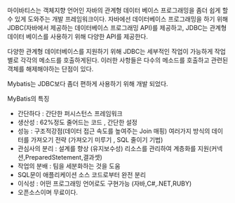 마이바티스는 객체지향 언어인 자바의 관계형 데이터 베이스 프로그래밍을 좀더 쉽게 할수 있게 도와주는 개발 프레임워크이다. 자바에선 데이터베이스 프로그래밍을 하기 위해 JDBC(자바에서 제공하는 데이터베이스 프로그래밍 API)를 제공하고, JDBC는 관계형 데이터 베이스를 사용하기 위해 다양한 API를 제공한다.

다양한 관계형 데이터베이스를 지원하기 위해 JDBC는 세부적인 작업이 가능하게 작업별로 각각의 메소드를 호출하게된다. 이러한 사항들은 다수의 메소드를 호출하고 관련된 객체를 해제해야하는 단점이 있다.

Mybatis는 JDBC보다 좀더 편하게 사용하기 위해 개발 되었다.

MyBatis의 특징
- 간단하다 : 간단한 퍼시스턴스 프레임워크
- 생산성 : 62%정도 줄어드는 코드 , 간단한 설정
- 성능 : 구조적강점(데이터 접근 속도를 높여주는 Join 매핑)
         여러가지 방식의 데이터를 가져오기 전략 (가져오기 미루기 , SQL 줄이기 기법)
- 관심사의 분리 : 설계를 향상 (유지보수성)
                 리소스를 관리하여 계층화를 지원(커넥션,PreparedStetement,결과셋)
- 작업의 분배 : 팀을 세분화하는 것을 도움
- SQL문이 애플리케이션 소스 코드로부터 완전 분리
- 이식성 : 어떤 프로그래밍 언어로도 구현가능 (자바,C#,.NET,RUBY)
- 오픈소스이며 무료이다.
